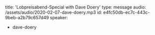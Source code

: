 title: 'Lobpreisabend-Special with Dave Doery'
type: message
audio: /assets/audio/2020-02-07-dave-doery.mp3
id: e4fc50db-ec7c-443c-9beb-a2b79c657d49
speaker:
  - dave-doery
